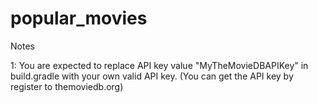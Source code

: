 # popular_movies

Notes 

1: You are expected to replace API key value "MyTheMovieDBAPIKey" in build.gradle with your own valid API key. 
    (You can get the API key by register to themoviedb.org) 
